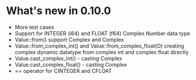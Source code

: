 # What's new in 0.10.0

* More test cases
* Support for INTEGER (i64) and FLOAT (f64) Complex Number data type
* Value::from() support Complex<i64> and Complex<f64>
* Value::from_complex_int() and Value::from_complex_float(O) creating complex dynamic datatype from complex int and complex float directly
* Value.cast_complex_int() - casting Complex<i64>
* Value.cast_complex_float() - casting Complex<f64>
* == operator for CINTEGER and CFLOAT
